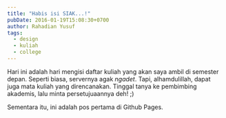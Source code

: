 ```yaml
---
title: "Habis isi SIAK...!"
pubDate: 2016-01-19T15:08:30+0700
author: Rahadian Yusuf
tags:
  - design
  - kuliah
  - college
---
```


Hari ini adalah hari mengisi daftar kuliah yang akan saya ambil di semester depan. Seperti biasa, servernya agak _ngadet_. Tapi, alhamdulillah, dapat
juga mata kuliah yang direncanakan. Tinggal tanya ke pembimbing akademis,
lalu minta persetujuaannya deh! ;)

Sementara itu, ini adalah pos pertama di Github Pages.
